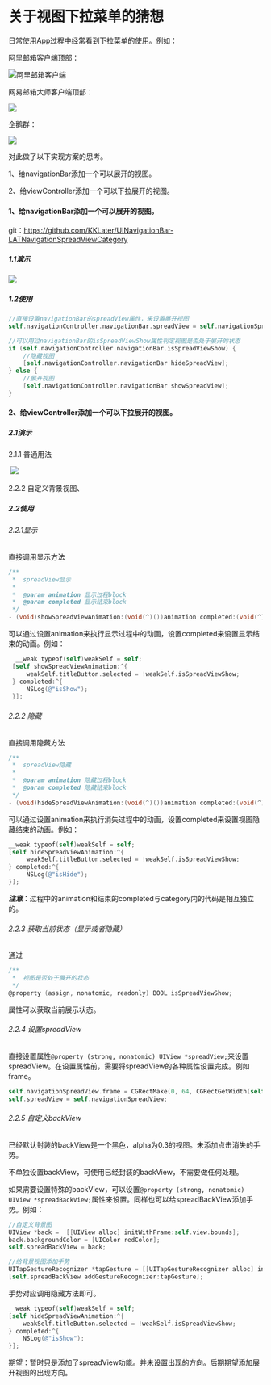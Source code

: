 # 关于视图下拉菜单的猜想

日常使用App过程中经常看到下拉菜单的使用。例如：

阿里邮箱客户端顶部：

![阿里邮箱客户端](gif/阿里邮箱客户端@2x.png)

网易邮箱大师客户端顶部：

![](gif/网易邮箱大师@2x.png)

企鹅群：

![](gif/QQ群@2x.png)

对此做了以下实现方案的思考。

1、给navigationBar添加一个可以展开的视图。

2、给viewController添加一个可以下拉展开的视图。

#### 1、给navigationBar添加一个可以展开的视图。

git：https://github.com/KKLater/UINavigationBar-LATNavigationSpreadViewCategory

##### 1.1演示

![](gif/UINavigationBar+LATNavigationSpreadViewCategory.gif)

##### 1.2使用

```objective-c
//直接设置navigationBar的spreadView属性，来设置展开视图
self.navigationController.navigationBar.spreadView = self.navigationSpreadView;
```

```objective-c
//可以用过navigationBar的isSpreadViewShow属性判定视图是否处于展开的状态
if (self.navigationController.navigationBar.isSpreadViewShow) {
	//隐藏视图
    [self.navigationController.navigationBar hideSpreadView];
} else {
	//展开视图
    [self.navigationController.navigationBar showSpreadView];
}
```

#### 2、给viewController添加一个可以下拉展开的视图。

##### 2.1演示

2.1.1 普通用法

​	![](gif/UIViewController+LATSpreadViewCategory1.gif)

2.2.2 自定义背景视图、

##### 2.2使用

###### 2.2.1显示

直接调用显示方法

```objective-c
/**
 *  spreadView显示
 *
 *  @param animation 显示过程block
 *  @param completed 显示结束block
 */
- (void)showSpreadViewAnimation:(void(^)())animation completed:(void(^)())completed;
```

可以通过设置animation来执行显示过程中的动画，设置completed来设置显示结束的动画。例如：

```objective-c
  __weak typeof(self)weakSelf = self;
 [self showSpreadViewAnimation:^{
     weakSelf.titleButton.selected = !weakSelf.isSpreadViewShow;
 } completed:^{
     NSLog(@"isShow");
 }];
```

###### 2.2.2 隐藏

直接调用隐藏方法

```objective-c
/**
 *  spreadView隐藏
 *
 *  @param animation 隐藏过程block
 *  @param completed 隐藏结束block
 */
- (void)hideSpreadViewAnimation:(void(^)())animation completed:(void(^)())completed;
```

可以通过设置animation来执行消失过程中的动画，设置completed来设置视图隐藏结束的动画。例如：

```objective-c
__weak typeof(self)weakSelf = self;
[self hideSpreadViewAnimation:^{
     weakSelf.titleButton.selected = !weakSelf.isSpreadViewShow;
} completed:^{
     NSLog(@"isHide");
}];
```



***注意***：过程中的animation和结束的completed与category内的代码是相互独立的。

###### 2.2.3 获取当前状态（显示或者隐藏）

通过

```objective-c
/**
 *  视图是否处于展开的状态
 */
@property (assign, nonatomic, readonly) BOOL isSpreadViewShow;
```

属性可以获取当前展示状态。

###### 2.2.4 设置spreadView

直接设置属性`@property (strong, nonatomic) UIView *spreadView;`来设置spreadView。在设置属性前，需要将spreadView的各种属性设置完成。例如frame。

```objective-c
self.navigationSpreadView.frame = CGRectMake(0, 64, CGRectGetWidth(self.view.frame), 100);
self.spreadView = self.navigationSpreadView;
```

###### 2.2.5 自定义backView

已经默认封装的backView是一个黑色，alpha为0.3的视图。未添加点击消失的手势。

不单独设置backView，可使用已经封装的backView，不需要做任何处理。

如果需要设置特殊的backView，可以设置`@property (strong, nonatomic) UIView *spreadBackView;`属性来设置。同样也可以给spreadBackView添加手势。例如：

```objective-c
//自定义背景图
UIView *back =  [[UIView alloc] initWithFrame:self.view.bounds];
back.backgroundColor = [UIColor redColor];
self.spreadBackView = back;

//给背景视图添加手势
UITapGestureRecognizer *tapGesture = [[UITapGestureRecognizer alloc] initWithTarget:self action:@selector(tap)];
[self.spreadBackView addGestureRecognizer:tapGesture];
```

手势对应调用隐藏方法即可。

```objective-c
__weak typeof(self)weakSelf = self;
[self hideSpreadViewAnimation:^{
    weakSelf.titleButton.selected = !weakSelf.isSpreadViewShow;
} completed:^{
    NSLog(@"isShow");
}];
```

期望：暂时只是添加了spreadView功能。并未设置出现的方向。后期期望添加展开视图的出现方向。



